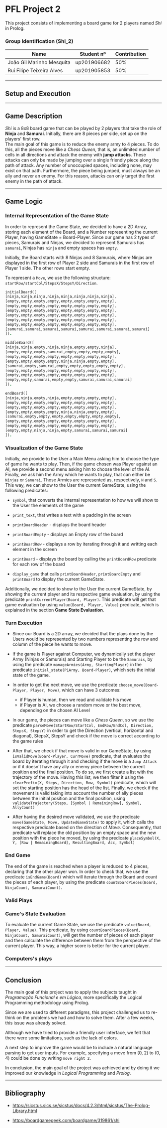 # PFL Project 2

This project consists of implementing a board game for 2 players named *Shi* in Prolog.

### Group Identification (Shi_2)
| Name                      | Student nº  | Contribution |
|---------------------------|-------------|--------------|
| João Gil Marinho Mesquita | up201906682 | 50%          |
| Rui Filipe Teixeira Alves | up201905853 | 50%          |

---
## Setup and Execution

---
## Game Description
*Shi* is a 8x8 board game that can be played by 2 players that take the role of **Ninja** and **Samurai**. Initially, there are 8 pieces per side, set up on the players' first row.  
The main goal of this game is to reduce the enemy army to 4 pieces. To do this, all the pieces move like a *Chess Queen*, that is, an unlimited number of cells in all directions and attack the enemy with **jump attacks**. These attacks can only be made by jumping over a single friendly piece along the path of attack. Any number of unoccupied spaces, including none, may exist on that path. Furthermore, the piece being jumped, must always be an ally and never an enemy. For this reason, attacks can only target the first enemy in the path of attack.


---
## Game Logic
### Internal Representation of the Game State

In order to represent the Game State, we decided to have a 2D Array, storing each element of the Board, and a Number representing the current Player, having GameState = Board-Player. Since our game has 2 types of pieces, Samurais and Ninjas, we decided to represent Samurais has `samurai`, Ninjas has `ninja` and empty spaces has `empty`.

Initially, the Board starts with 8 Ninjas and 8 Samurais, where Ninjas are displayed in the first row of Player 2 side and Samurais in the first row of Player 1 side. The other rows start empty.

To represent a `Move`, we use the following structure: `startRow/startCol/StepsX/StepsY/Direction`.


```prolog
initialBoard([
[ninja,ninja,ninja,ninja,ninja,ninja,ninja,ninja],
[empty,empty,empty,empty,empty,empty,empty,empty],
[empty,empty,empty,empty,empty,empty,empty,empty],
[empty,empty,empty,empty,empty,empty,empty,empty],
[empty,empty,empty,empty,empty,empty,empty,empty],
[empty,empty,empty,empty,empty,empty,empty,empty],
[empty,empty,empty,empty,empty,empty,empty,empty],
[samurai,samurai,samurai,samurai,samurai,samurai,samurai,samurai]
]).

middleBoard([
[ninja,ninja,empty,ninja,ninja,empty,empty,ninja],
[empty,empty,empty,samurai,empty,empty,empty,empty],
[empty,empty,empty,empty,empty,empty,empty,empty],
[empty,empty,empty,empty,ninja,ninja,empty,empty],
[samurai,empty,samurai,empty,empty,empty,empty,empty],
[empty,empty,empty,empty,empty,empty,empty,empty],
[empty,empty,empty,empty,empty,empty,empty,empty],
[empty,empty,samurai,empty,empty,samurai,samurai,samurai]
]).

endBoard([
[ninja,ninja,empty,ninja,empty,empty,empty,empty],
[empty,empty,empty,empty,empty,empty,empty,empty],
[empty,empty,empty,empty,empty,empty,empty,empty],
[empty,empty,empty,empty,ninja,ninja,empty,empty],
[samurai,empty,empty,empty,empty,empty,empty,empty],
[empty,empty,empty,empty,empty,empty,empty,empty],
[empty,empty,empty,empty,empty,empty,empty,empty],
[empty,empty,ninja,ninja,empty,samurai,samurai,samurai]
]).
```

### Visualization of the Game State

Initially, we provide to the User a Main Menu asking him to choose the type of game he wants to play. Then, if the game chosen was Player against an AI, we provide a second menu asking him to choose the level of the AI. Finally, we ask him the Army which he wants to play, that can either be `Ninjas` or `Samurai`. Those Armies are represented as, respectively, `N` and `S`. This way, we can show to the User the current GameState, using the following predicates:

- `symbol`, that converts the internal representation to how we will show to the User the elements of the game

- `print_text`, that writes a text with a padding in the screen

- `printBoardHeader` - displays the board header
- `printBoardEmpty` - displays an Empty row of the board

- `printBoardRow` - displays a row by iterating through it and writting each element in the screen

- `printBoard` - displays the board by calling the `printBoardRow` predicate for each row of the board

- `display_game` that calls `printBoardHeader`, `printBoardEmpty` and `printBoard` to display the current GameState.

Additionally, we decided to show to the User the current GameState, by showing the current player and its respective game evaluation, by using the predicate `printCurrentPlayer(Board, Player)`. This predicate will get that game evaluation by using `value(Board, Player, Value)` predicate, which is explained in the section **Game State Evaluation**.

### Turn Execution

- Since our Board is a 2D array, we decided that the plays done by the Users would be represented by two numbers representing the row and column of the piece he wants to move. 

- If the game is Player against Computer, we dynamically set the player Army (Ninjas or Samurais) and Starting Player to be the `Samurais`, by using the predicate `manageArmies(Army, StartingPlayer)` in the predicate `initial_state(P1Army, Board-Player)`, which sets the initial state of the game.

- In order to get the next move, we use the predicate `choose_move(Board-Player, Player, Move)`, which can have 3 outcomes: 
    - if Player is human, then we read and validate his move
    - if Player is AI, we choose a random move or the best move, depending on the chosen AI Level

- In our game, the pieces can move like a *Chess Queen*, so we use the predicate `parseMove(StartRow/StartCol, EndRow/EndCol, Direction, StepsX, StepsY)` in order to get the Direction (vertical, horizontal and diagonal), StepsX, StepsY and check if the move is correct according to the game rules

- After that, we check if that move is valid in our GameState, by using `isValidMove(Board-Player, CurrMove)` predicate, that evaluates the board by iterating through it and checking if the move is a `Jump Attack` or if it doesn't have any ally or enemy piece between the current position and the final position. To do so, we first create a list with the trajectory of the move. Having this list, we then filter it using the `clearPrefix(X, Steps, Direction, Row, Symbol)` predicate, which will set the starting position has the head of the list. Finally, we check if the movement is valid taking into account the number of ally pieces between the initial position and the final position, using `validateTrajectory(Steps, [Symbol | RemainingRow], Symbol, AllyCount)`

- After having the desired move validated, we use the predicate `move(GameState, Move, UpdatedGameState)` to apply it, which calls the respective predicate based on the direction of *Move*. Consequently, that predicate will replace the old position by an empty space and the new position with the piece he moved, by using the predicate `placeSymbol(X, Y, [Row | RemainingBoard], ResultingBoard, Acc, Symbol)`

### End Game

The end of the game is reached when a player is reduced to 4 pieces, declaring that the other player won. In order to check that, we use the predicate `isEndGame(Board)` which will iterate through the Board and count the pieces of each player, by using the predicate `countBoardPieces(Board, NinjaCount, SamuraiCount)`.

### Valid Plays

### Game's State Evaluation

To evaluate the current Game State, we use the predicate `value(Board, Player, Value)`. This predicate, by using `countBoardPieces(Board, NinjaCount, SamuraiCount)`, will get the number of pieces of each player and then calculate the difference between them from the perspective of the current player. This way, a higher score is better for the current player.

### Computers's plays

---
## Conclusion

The main goal of this project was to apply the subjects taught in *Programação Funcional e em Lógica*, more specifically the Logical Programming methodology using Prolog. 

Since we are used to different paradigms, this project challenged us to re-think on the problems we had and how to solve them. After a few weeks, this issue was already solved.

Although we have tried to provide a friendly user interface, we felt that there were some limitations, such as the lack of colors.

A next step to improve the game would be to include a natural language parsing to get user inputs. For example, specifying a move from (0, 2) to (0, 4) could be done by writing `move right 2`. 

In conclusion, the main goal of the project was achieved and by doing it we improved our knowledge in *Logical Programming* and *Prolog*.

---
## Bibliography

- https://sicstus.sics.se/sicstus/docs/4.2.3/html/sicstus/The-Prolog-Library.html

- https://boardgamegeek.com/boardgame/319861/shi

